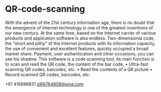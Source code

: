# QR-code-scanning

With the advent of the 21st century information age, there is no doubt that the emergence of Internet technology is one of the greatest inventions of our new century. At the same time, based on the Internet carrier of various products and application software is also endless. Two-dimensional code, the "short and pithy" of the Internet products with its information capacity, the use of convenient and excellent features, quickly occupied a broad market share. Payment, user authentication and other occasions, you can see his shadow.
This software is a code scanning tool, its main function is to scan and read the QR code, the content of the bar code,
• Ultra-fast scanning QR codes, barcodes, etc.
• Read the contents of a QR picture
• Record scanned QR codes, barcodes, etc.

+61 416888831 zl66764858@sina.com
